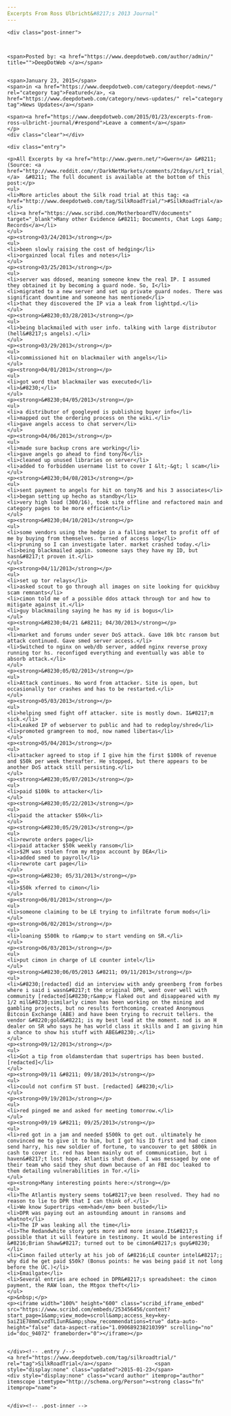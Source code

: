 ```yaml
---
Excerpts From Ross Ulbricht&#8217;s 2013 Journal"
---
```

<article class="post-listing post-8874 post type-post status-publish format-standard has-post-thumbnail hentry  trial">
    
    <div class="post-inner">
    
    
        
    <span>Posted by: <a href="https://www.deepdotweb.com/author/admin/" title="">DeepDotWeb </a></span>
    
    
    <span>January 23, 2015</span>
    <span>in <a href="https://www.deepdotweb.com/category/deepdot-news/" rel="category tag">Featured</a>, <a href="https://www.deepdotweb.com/category/news-updates/" rel="category tag">News Updates</a></span>
    
    <span><a href="https://www.deepdotweb.com/2015/01/23/excerpts-from-ross-ulbricht-journal/#respond">Leave a comment</a></span>
    </p>
    <div class="clear"></div>
    
    <div class="entry">
    
    <p>All Excerpts by <a href="http://www.gwern.net/">Gwern</a> &#8211; (Source: <a href="http://www.reddit.com/r/DarkNetMarkets/comments/2tdays/sr1_trial_2013_ross_ulbricht_journal/">Reddit)</a>  &#8211; The full document is available at the bottom of this post:</p>
    <ul>
    <li>More articles about the Silk road trial at this tag: <a href="http://www.deepdotweb.com/tag/SilkRoadTrial/">#SilkRoadTrial</a></li>
    <li><a href="https://www.scribd.com/MotherboardTV/documents" target="_blank">Many other Evidence &#8211; Documents, Chat Logs &amp; Records</a></li>
    </ul>
    <p><strong>03/24/2013</strong></p>
    <ul>
    <li>been slowly raising the cost of hedging</li>
    <li>orgainzed local files and notes</li>
    </ul>
    <p><strong>03/25/2013</strong></p>
    <ul>
    <li>server was ddosed, meaning someone knew the real IP. I assumed they obtained it by becoming a guard node. So, I</li>
    <li>migrated to a new server and set up private guard nodes. There was significant downtime and someone has mentioned</li>
    <li>that they discovered the IP via a leak from lighttpd.</li>
    </ul>
    <p><strong>&#8230;03/28/2013</strong></p>
    <ul>
    <li>being blackmailed with user info. talking with large distributor (hell&#8217;s angels).</li>
    </ul>
    <p><strong>03/29/2013</strong></p>
    <ul>
    <li>commissioned hit on blackmailer with angels</li>
    </ul>
    <p><strong>04/01/2013</strong></p>
    <ul>
    <li>got word that blackmailer was executed</li>
    <li>&#8230;</li>
    </ul>
    <p><strong>&#8230;04/05/2013</strong></p>
    <ul>
    <li>a distributor of googleyed is publishing buyer info</li>
    <li>mapped out the ordering process on the wiki.</li>
    <li>gave angels access to chat server</li>
    </ul>
    <p><strong>04/06/2013</strong></p>
    <ul>
    <li>made sure backup crons are working</li>
    <li>gave angels go ahead to find tony76</li>
    <li>cleaned up unused libraries on server</li>
    <li>added to forbidden username list to cover I &lt;-&gt; l scam</li>
    </ul>
    <p><strong>&#8230;04/08/2013</strong></p>
    <ul>
    <li>sent payment to angels for hit on tony76 and his 3 associates</li>
    <li>began setting up hecho as standby</li>
    <li>very high load (300/16), took site offline and refactored main and category pages to be more efficient</li>
    </ul>
    <p><strong>&#8230;04/10/2013</strong></p>
    <ul>
    <li>some vendors using the hedge in a falling market to profit off of me by buying from themselves. turned of access log</li>
    <li>pruning so I can investigate later. market crashed today.</li>
    <li>being blackmailed again. someone says they have my ID, but hasn&#8217;t proven it.</li>
    </ul>
    <p><strong>04/11/2013</strong></p>
    <ul>
    <li>set up tor relays</li>
    <li>asked scout to go through all images on site looking for quickbuy scam remnants</li>
    <li>cimon told me of a possible ddos attack through tor and how to mitigate against it.</li>
    <li>guy blackmailing saying he has my id is bogus</li>
    </ul>
    <p><strong>&#8230;04/21 &#8211; 04/30/2013</strong></p>
    <ul>
    <li>market and forums under sever DoS attack. Gave 10k btc ransom but attack continued. Gave smed server access.</li>
    <li>Switched to nginx on web/db server, added nginx reverse proxy running tor hs. reconfiged everything and eventually was able to absorb attack.</li>
    </ul>
    <p><strong>&#8230;05/02/2013</strong></p>
    <ul>
    <li>Attack continues. No word from attacker. Site is open, but occasionally tor crashes and has to be restarted.</li>
    </ul>
    <p><strong>05/03/2013</strong></p>
    <ul>
    <li>helping smed fight off attacker. site is mostly down. I&#8217;m sick.</li>
    <li>Leaked IP of webserver to public and had to redeploy/shred</li>
    <li>promoted gramgreen to mod, now named libertas</li>
    </ul>
    <p><strong>05/04/2013</strong></p>
    <ul>
    <li>attacker agreed to stop if I give him the first $100k of revenue and $50k per week thereafter. He stopped, but there appears to be another DoS attack still persisting.</li>
    </ul>
    <p><strong>&#8230;05/07/2013</strong></p>
    <ul>
    <li>paid $100k to attacker</li>
    </ul>
    <p><strong>&#8230;05/22/2013</strong></p>
    <ul>
    <li>paid the attacker $50k</li>
    </ul>
    <p><strong>&#8230;05/29/2013</strong></p>
    <ul>
    <li>rewrote orders page</li>
    <li>paid attacker $50k weekly ransom</li>
    <li>$2M was stolen from my mtgox account by DEA</li>
    <li>added smed to payroll</li>
    <li>rewrote cart page</li>
    </ul>
    <p><strong>&#8230; 05/31/2013</strong></p>
    <ul>
    <li>$50k xferred to cimon</li>
    </ul>
    <p><strong>06/01/2013</strong></p>
    <ul>
    <li>someone claiming to be LE trying to infiltrate forum mods</li>
    </ul>
    <p><strong>06/02/2013</strong></p>
    <ul>
    <li>loaning $500k to r&amp;w to start vending on SR.</li>
    </ul>
    <p><strong>06/03/2013</strong></p>
    <ul>
    <li>put cimon in charge of LE counter intel</li>
    </ul>
    <p><strong>&#8230;06/05/2013 &#8211; 09/11/2013</strong></p>
    <ul>
    <li>&#8230;[redacted] did an interview with andy greenberg from forbes where i said i wasn&#8217;t the original DPR, went over well with community [redacted]&#8230;r&amp;w flaked out and disappeared with my 1/2 mil&#8230;similarly cimon has been working on the mining and gambling projects, but no results forthcoming. created Anonymous Bitcoin Exchange (ABE) and have been trying to recruit tellers. the vendor &#8220;gold&#8221; is my best lead at the moment. nod is an H dealer on SR who says he has world class it skills and I am giving him a chance to show his stuff with ABE&#8230;.</li>
    </ul>
    <p><strong>09/12/2013</strong></p>
    <ul>
    <li>Got a tip from oldamsterdam that supertrips has been busted. [redacted]</li>
    </ul>
    <p><strong>09/11 &#8211; 09/18/2013</strong></p>
    <ul>
    <li>could not confirm ST bust. [redacted] &#8230;</li>
    </ul>
    <p><strong>09/19/2013</strong></p>
    <ul>
    <li>red pinged me and asked for meeting tomorrow.</li>
    </ul>
    <p><strong>09/19 &#8211; 09/25/2013</strong></p>
    <ul>
    <li>red got in a jam and needed $500k to get out. ultimately he convinced me to give it to him, but I got his ID first and had cimon send harry, his new soldier of fortune, to vancouver to get $800k in cash to cover it. red has been mainly out of communication, but i haven&#8217;t lost hope. Atlantis shut down. I was messaged by one of their team who said they shut down because of an FBI doc leaked to them detailing vulnerabilities in Tor.</li>
    </ul>
    <p><strong>Many interesting points here:</strong></p>
    <ul>
    <li>The Atlantis mystery seems to&#8217;ve been resolved. They had no reason to lie to DPR that I can think of.</li>
    <li>We know Supertrips <em>had</em> been busted</li>
    <li>DPR was paying out an astounding amount in ransoms and whatnot</li>
    <li>The IP was leaking all the time</li>
    <li>The Redandwhite story gets more and more insane.It&#8217;s possible that it will feature in testimony. It would be interesting if &#8216;Brian Shaw&#8217; turned out to be cimon&#8217;s guy&#8230;</li>
    <li>Cimon failed utterly at his job of &#8216;LE counter intel&#8217;; why did he get paid $50k? (Bonus points: he was being paid it not long before the UC.)</li>
    <li>Emailgate</li>
    <li>Several entries are echoed in DPR&#8217;s spreadsheet: the cimon payment, the RAW loan, the Mtgox theft</li>
    </ul>
    <p>&nbsp;</p>
    <p><iframe width="100%" height="600" class="scribd_iframe_embed" src="https://www.scribd.com/embeds/253456456/content?start_page=1&amp;view_mode=scroll&amp;access_key=key-5aiZ1E78mmCvzdTLIunR&amp;show_recommendations=true" data-auto-height="false" data-aspect-ratio="1.090689238210399" scrolling="no" id="doc_94072" frameborder="0"></iframe></p>
    
    
    </div><!-- .entry /-->
    <a href="https://www.deepdotweb.com/tag/silkroadtrial/" rel="tag">SilkRoadTrial</a></span>				<span style="display:none" class="updated">2015-01-23</span>
    <div style="display:none" class="vcard author" itemprop="author" itemscope itemtype="http://schema.org/Person"><strong class="fn" itemprop="name">
    
    
    </div><!-- .post-inner -->
</article><!-- .post-listing -->

